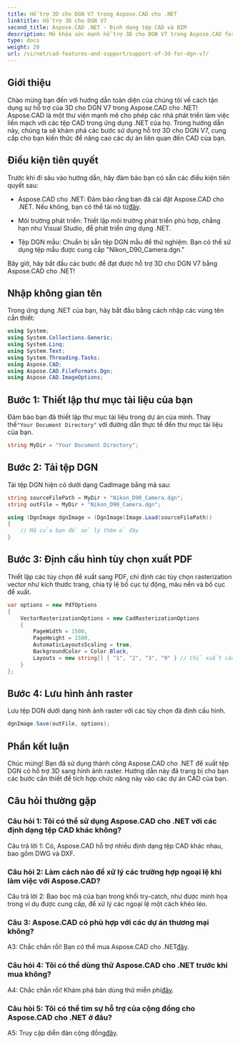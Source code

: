 ```yaml
---
title: Hỗ trợ 3D cho DGN V7 trong Aspose.CAD cho .NET
linktitle: Hỗ trợ 3D cho DGN V7
second_title: Aspose.CAD .NET - Định dạng tệp CAD và BIM
description: Mở khóa sức mạnh hỗ trợ 3D cho DGN V7 trong Aspose.CAD for .NET. Thực hiện theo hướng dẫn từng bước của chúng tôi.
type: docs
weight: 20
url: /vi/net/cad-features-and-support/support-of-3d-for-dgn-v7/
---
```

## Giới thiệu

Chào mừng bạn đến với hướng dẫn toàn diện của chúng tôi về cách tận dụng sự hỗ trợ của 3D cho DGN V7 trong Aspose.CAD cho .NET! Aspose.CAD là một thư viện mạnh mẽ cho phép các nhà phát triển làm việc liền mạch với các tệp CAD trong ứng dụng .NET của họ. Trong hướng dẫn này, chúng ta sẽ khám phá các bước sử dụng hỗ trợ 3D cho DGN V7, cung cấp cho bạn kiến thức để nâng cao các dự án liên quan đến CAD của bạn.

## Điều kiện tiên quyết

Trước khi đi sâu vào hướng dẫn, hãy đảm bảo bạn có sẵn các điều kiện tiên quyết sau:

-  Aspose.CAD cho .NET: Đảm bảo rằng bạn đã cài đặt Aspose.CAD cho .NET. Nếu không, bạn có thể tải nó từ[đây](https://releases.aspose.com/cad/net/).

- Môi trường phát triển: Thiết lập môi trường phát triển phù hợp, chẳng hạn như Visual Studio, để phát triển ứng dụng .NET.

- Tệp DGN mẫu: Chuẩn bị sẵn tệp DGN mẫu để thử nghiệm. Bạn có thể sử dụng tệp mẫu được cung cấp "Nikon_D90_Camera.dgn."

Bây giờ, hãy bắt đầu các bước để đạt được hỗ trợ 3D cho DGN V7 bằng Aspose.CAD cho .NET!

## Nhập không gian tên

Trong ứng dụng .NET của bạn, hãy bắt đầu bằng cách nhập các vùng tên cần thiết:

```csharp
using System;
using System.Collections.Generic;
using System.Linq;
using System.Text;
using System.Threading.Tasks;
using Aspose.CAD;
using Aspose.CAD.FileFormats.Dgn;
using Aspose.CAD.ImageOptions;
```

## Bước 1: Thiết lập thư mục tài liệu của bạn

 Đảm bảo bạn đã thiết lập thư mục tài liệu trong dự án của mình. Thay thế`"Your Document Directory"` với đường dẫn thực tế đến thư mục tài liệu của bạn.

```csharp
string MyDir = "Your Document Directory";
```

## Bước 2: Tải tệp DGN

Tải tệp DGN hiện có dưới dạng CadImage bằng mã sau:

```csharp
string sourceFilePath = MyDir + "Nikon_D90_Camera.dgn";
string outFile = MyDir + "Nikon_D90_Camera.dgn";

using (DgnImage dgnImage = (DgnImage)Image.Load(sourceFilePath))
{
    // Mã của bạn để xử lý thêm ở đây
}
```

## Bước 3: Định cấu hình tùy chọn xuất PDF

Thiết lập các tùy chọn để xuất sang PDF, chỉ định các tùy chọn rasterization vector như kích thước trang, chia tỷ lệ bố cục tự động, màu nền và bố cục để xuất.

```csharp
var options = new PdfOptions
{
    VectorRasterizationOptions = new CadRasterizationOptions
    {
        PageWidth = 1500,
        PageHeight = 1500,
        AutomaticLayoutsScaling = true,
        BackgroundColor = Color.Black,
        Layouts = new string[] { "1", "2", "3", "9" } // Chỉ xuất các chế độ xem được chỉ định
    }
};
```

## Bước 4: Lưu hình ảnh raster

Lưu tệp DGN dưới dạng hình ảnh raster với các tùy chọn đã định cấu hình.

```csharp
dgnImage.Save(outFile, options);
```

## Phần kết luận

Chúc mừng! Bạn đã sử dụng thành công Aspose.CAD cho .NET để xuất tệp DGN có hỗ trợ 3D sang hình ảnh raster. Hướng dẫn này đã trang bị cho bạn các bước cần thiết để tích hợp chức năng này vào các dự án CAD của bạn.

## Câu hỏi thường gặp

### Câu hỏi 1: Tôi có thể sử dụng Aspose.CAD cho .NET với các định dạng tệp CAD khác không?

Câu trả lời 1: Có, Aspose.CAD hỗ trợ nhiều định dạng tệp CAD khác nhau, bao gồm DWG và DXF.

### Câu hỏi 2: Làm cách nào để xử lý các trường hợp ngoại lệ khi làm việc với Aspose.CAD?

Câu trả lời 2: Bao bọc mã của bạn trong khối try-catch, như được minh họa trong ví dụ được cung cấp, để xử lý các ngoại lệ một cách khéo léo.

### Câu 3: Aspose.CAD có phù hợp với các dự án thương mại không?

 A3: Chắc chắn rồi! Bạn có thể mua Aspose.CAD cho .NET[đây](https://purchase.aspose.com/buy).

### Câu hỏi 4: Tôi có thể dùng thử Aspose.CAD cho .NET trước khi mua không?

A4: Chắc chắn rồi! Khám phá bản dùng thử miễn phí[đây](https://releases.aspose.com/).

### Câu hỏi 5: Tôi có thể tìm sự hỗ trợ của cộng đồng cho Aspose.CAD cho .NET ở đâu?

 A5: Truy cập diễn đàn cộng đồng[đây](https://forum.aspose.com/c/cad/19).